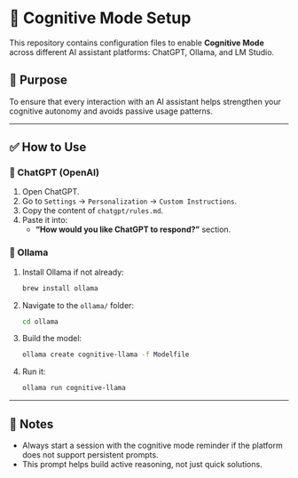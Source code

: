 # 🧠 Cognitive Mode Setup

This repository contains configuration files to enable **Cognitive Mode** across different AI assistant platforms: ChatGPT, Ollama, and LM Studio.

## 🎯 Purpose

To ensure that every interaction with an AI assistant helps strengthen your cognitive autonomy and avoids passive usage patterns.

---

## ✅ How to Use

### 🧠 ChatGPT (OpenAI)

1. Open ChatGPT.
2. Go to `Settings` → `Personalization` → `Custom Instructions`.
3. Copy the content of `chatgpt/rules.md`.
4. Paste it into:
   - **“How would you like ChatGPT to respond?”** section.

### 🧠 Ollama

1. Install Ollama if not already:
   ```bash
   brew install ollama
   ```
2. Navigate to the `ollama/` folder:
   ```bash
   cd ollama
   ```
3. Build the model:
   ```bash
   ollama create cognitive-llama -f Modelfile
   ```
4. Run it:
   ```bash
   ollama run cognitive-llama
   ```
---

## 📌 Notes

- Always start a session with the cognitive mode reminder if the platform does not support persistent prompts.
- This prompt helps build active reasoning, not just quick solutions.
